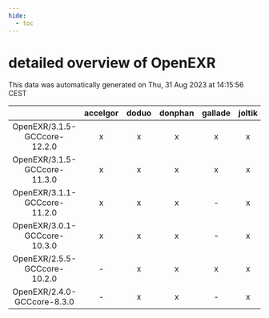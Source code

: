 ```yaml
---
hide:
  - toc
---
```


detailed overview of OpenEXR
============================


This data was automatically generated on Thu, 31 Aug 2023 at 14:15:56 CEST  

| |accelgor|doduo|donphan|gallade|joltik|skitty|swalot|victini|
| :---: | :---: | :---: | :---: | :---: | :---: | :---: | :---: | :---: |
|OpenEXR/3.1.5-GCCcore-12.2.0|x|x|x|x|x|x|x|x|
|OpenEXR/3.1.5-GCCcore-11.3.0|x|x|x|x|x|x|x|x|
|OpenEXR/3.1.1-GCCcore-11.2.0|x|x|x|-|x|x|x|x|
|OpenEXR/3.0.1-GCCcore-10.3.0|x|x|x|-|x|x|x|x|
|OpenEXR/2.5.5-GCCcore-10.2.0|-|x|x|x|x|x|x|x|
|OpenEXR/2.4.0-GCCcore-8.3.0|-|x|x|-|x|x|-|x|
